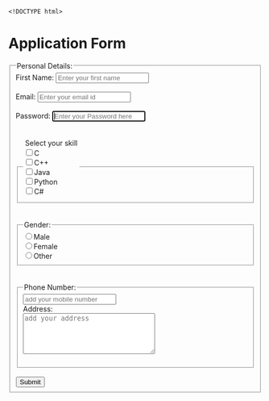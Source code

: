 	<!DOCTYPE html>
<html lang="en">
<head>
    <title>submitted</title>
<title>Application Form</title>
<link rel="stylesheet" href="./form.css">
<div>
<h1> Application Form</h1>
</div>
</head>
<body>
<form action="./formmessage.html">
<fieldset>
<legend>Personal Details:</legend>
<div>
<label for="firstname">First Name:</label>
<input type="text" name="firstname" id="firstname" placeholder="Enter your first name" required>
</div>
<br>
<div>
<label for="email">Email:</label>
<input type="email" name="email" id="email" placeholder="Enter your email id">
</div>
<br>
<div>
<label for="password">Password:</label>
<input type="password" name="password" id="password" placeholder="Enter your Password here" pattern="[A-Z]{1}[a-z]{5}[1-9]{2}" autofocus required >
</div>
<br>
<br>
</div>
<fieldset>
<legend name="language" id="language" >
<option value="Select">Select your skill</option>
<input type="checkbox"="C">C</option></br>
<input type="checkbox"="C++">C++</option></br>
<input type="checkbox"="Java">Java</option></br>
<input type="checkbox"="Python">Python</option></br>
<input type="checkbox"="C#">C#</option></br>
</fieldset>
</div>
<br>
<br>
<fieldset>
<legend for="Gender">Gender:</legend>
<input type="radio" name="male">Male <br>
<input type="radio" name="female">Female <br>
<input type="radio" name="other">Other <br>
</fieldset>
<br>
<br>
<fieldset>
<legend for="telephone">Phone Number:</legend>
<input type="tel" name="telephone" id="telephone" placeholder="add your mobile number" pattern="[0-9]{3}[0-9]{3}[0-9]{4}">
<br>
<div>
<label for="address">Address:</label><br>
<textarea name="address" id="address" placeholder="add your address" cols="30" rows="5"></textarea>
</div>
<br>
</fieldset>
<br>
<button>Submit</button>
<br>
</form>
</body>
</html>
